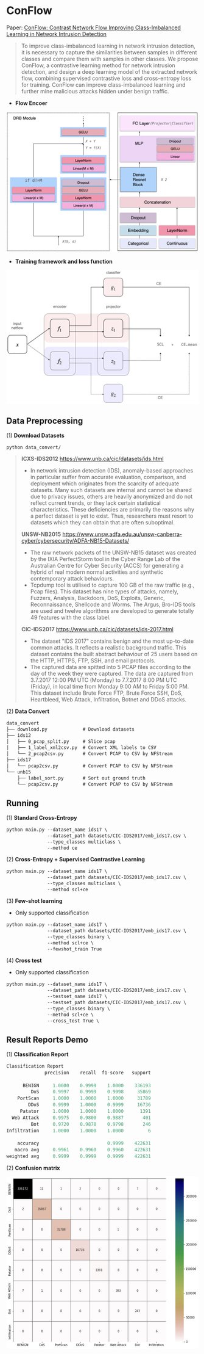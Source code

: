 # ConFlow

Paper: [ConFlow: Contrast Network Flow Improving Class-Imbalanced Learning in Network Intrusion Detection]()

> To improve class-imbalanced learning in network intrusion detection, it is necessary to capture the similarities between samples in different classes and compare them with samples in other classes. We propose ConFlow, a contrastive learning method for network intrusion detection, and design a deep learning model of the extracted network flow, combining supervised contrastive loss and cross-entropy loss for training. ConFlow can improve class-imbalanced  learning  and further mine malicious attacks hidden under benign traffic. 

- **Flow Encoer**

<img src="./figures/flowencoder.png" style="zoom: 67%;" />



- **Training framework and loss function**

<img src="./figures/framework.png" style="zoom:67%;" />



## Data Preprocessing

(1) **Download Datasets**

```
python data_convert/
```

> **ICXS-IDS2012** https://www.unb.ca/cic/datasets/ids.html
>
> - In network intrusion detection (IDS), anomaly-based approaches in particular suffer from accurate evaluation, comparison, and deployment which originates from the scarcity of adequate datasets. Many such datasets are internal and cannot be shared due to privacy issues, others are heavily anonymized and do not reflect current trends, or they lack certain statistical characteristics. These deficiencies are primarily the reasons why a perfect dataset is yet to exist. Thus, researchers must resort to datasets which they can obtain that are often suboptimal.
>
> **UNSW-NB2015** https://www.unsw.adfa.edu.au/unsw-canberra-cyber/cybersecurity/ADFA-NB15-Datasets/
>
> - The raw network packets of the UNSW-NB15 dataset was created by the IXIA PerfectStorm tool in the Cyber Range Lab of the Australian Centre for Cyber Security (ACCS) for generating a hybrid of real modern normal activities and synthetic contemporary attack behaviours.
> - Tcpdump tool is utilised to capture 100 GB of the raw traffic (e.g., Pcap files). This dataset has nine types of attacks, namely, Fuzzers, Analysis, Backdoors, DoS, Exploits, Generic, Reconnaissance, Shellcode and Worms. The Argus, Bro-IDS tools are used and twelve algorithms are developed to generate totally 49 features with the class label.
>
> **CIC-IDS2017** https://www.unb.ca/cic/datasets/ids-2017.html
>
> - The dataset "IDS 2017" contains benign and the most up-to-date common attacks. It reflects a realistic background traffic. This dataset contains the built abstract behaviour of 25 users based on the HTTP, HTTPS, FTP, SSH, and email protocols.
> - The captured data are spitted into 5 PCAP files according to the day of the week they were captured. The data are captured from 3.7.2017 12:00 PM UTC (Monday) to 7.7.2017 8:00 PM UTC (Friday), in local time from Monday 9:00 AM to Friday 5:00 PM. This dataset include Brute Force FTP, Brute Force SSH, DoS, Heartbleed, Web Attack, Infiltration, Botnet and DDoS attacks.



(2) **Data Convert** 

```
data_convert
├── download.py             # Download datasets  
├── ids12
│   ├── 0_pcap_split.py     # Slice pcap
│   ├── 1_label_xml2csv.py  # Convert XML labels to CSV
│   └── 2_pcap2csv.py		# Convert PCAP to CSV by NFStream
├── ids17
│   └── pcap2csv.py         # Convert PCAP to CSV by NFStream
└── unb15
    ├── label_sort.py       # Sort out ground truth
    └── pcap2csv.py         # Convert PCAP to CSV by NFStream
```



## Running

(1) **Standard Cross-Entropy**

```
python main.py --dataset_name ids17 \
			   --dataset_path datasets/CIC-IDS2017/emb_ids17.csv \
			   --type_classes multiclass \
			   --method ce
```

(2) **Cross-Entropy + Supervised Contrastive Learning**

```
python main.py --dataset_name ids17 \
			   --dataset_path datasets/CIC-IDS2017/emb_ids17.csv \
			   --type_classes multiclass \
			   --method scl+ce
```

(3) **Few-shot learning**

- Only supported classification

```
python main.py --dataset_name ids17 \
			   --dataset_path datasets/CIC-IDS2017/emb_ids17.csv \
			   --type_classes binary \ 
			   --method scl+ce \
			   --fewshot_train True
```

(4) **Cross test**

- Only supported classification

```
python main.py --dataset_name ids17 \
			   --dataset_path datasets/CIC-IDS2017/emb_ids17.csv \
			   --testset_name ids17 \
			   --testset_path datasets/CIC-IDS2017/emb_ids17.csv \
			   --type_classes binary \ 
			   --method scl+ce \
			   --cross_test True \
```



## Result Reports Demo

(1) **Classification Report**

```python
Classification Report
              precision    recall  f1-score   support

      BENIGN     1.0000    0.9999    1.0000    336193
         DoS     0.9997    0.9999    0.9998     35869
    PortScan     1.0000    1.0000    1.0000     31789
        DDoS     0.9999    1.0000    0.9999     16736
     Patator     1.0000    1.0000    1.0000      1391
  Web Attack     0.9975    0.9800    0.9887       401
         Bot     0.9720    0.9878    0.9798       246
Infiltration     1.0000    1.0000    1.0000         6

    accuracy                         0.9999    422631
   macro avg     0.9961    0.9960    0.9960    422631
weighted avg     0.9999    0.9999    0.9999    422631
```



(2) **Confusion matrix**

![](./figures/cm.jpg)

